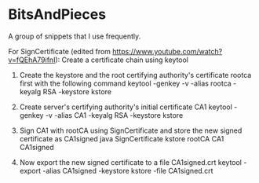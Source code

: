 # BitsAndPieces
A group of snippets that I use frequently.

For SignCertificate (edited from https://www.youtube.com/watch?v=fQEhA79ifnI):
Create a certificate chain using keytool 
1. Create the keystore and the root certifying authority's certificate rootca first with the following command
keytool -genkey -v -alias rootca -keyalg RSA -keystore kstore

2. Create server's certifying authority's initial certificate CA1 
keytool -genkey -v -alias CA1 -keyalg RSA -keystore kstore

3. Sign CA1 with rootCA using SignCertificate and store the new signed certificate as CA1signed
java SignCertificate kstore rootCA CA1 CA1signed

4. Now export the new signed certificate to a file CA1signed.crt 
keytool -export -alias CA1signed -keystore kstore -file CA1signed.crt
